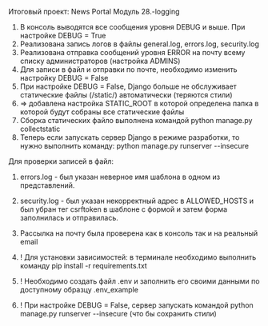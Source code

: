 Итоговый проект: News Portal Модуль 28.-logging

1. В консоль выводятся все сообщения уровня DEBUG и выше. При настройке DEBUG = True
2. Реализована запись логов в файлы general.log, errors.log, security.log
3. Реализована отправка сообщений уровня ERROR на почту всему списку администраторов (настройка ADMINS)
4. Для записи в файл и отправки по почте, необходимо изменить настройку DEBUG = False
5. При настройке DEBUG = False, Django больше не обслуживает статические файлы (/static/) автоматически (теряются стили)
6. => добавлена настройка STATIC_ROOT в которой определена папка в которой будут собраны все статические файлы
7. Сборка статических файло выполнена командой python manage.py collectstatic
8. Теперь если запускать сервер Django в режиме разработки, то нужно выполнить команду: python manage.py runserver --insecure

Для проверки записей в файл:
1. errors.log - был указан неверное имя шаблона в одном из представлений.
2. security.log - был указан некорректный адрес в ALLOWED_HOSTS и был убран тег csrftoken в шаблоне с формой и затем форма заполнилась и отправилась.

3. Рассылка на почту была проверена как в консоль так и на реальный email



1. ! Для установки зависимостей: в терминале необходимо выполнить команду pip install -r requirements.txt
2. ! Необходимо создать файл .env и заполнить его своими данными по доступному образцу .env_example
3. ! При настройке DEBUG = False, сервер запускать командой python manage.py runserver --insecure (что бы сохранить стили)
